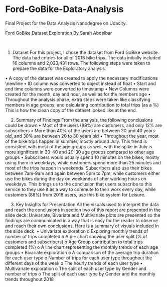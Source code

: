 # Ford-GoBike-Data-Analysis
Final Project for the Data Analysis Nanodegree on Udacity.

Ford GoBike Dataset Exploration
By Sarah Abdelbar
 
 
1.	Dataset
For this project, I chose the dataset from Ford GoBike website. The data had entries for all of 2018 bike trips. The data initially included 16 columns and 2,023,431 rows. The following steps were taken to prepare the data for the Exploratory analysis.
 
•	A copy of the dataset was created to apply the necessary modifications \newline
•	ID column was converted to object instead of float
•	Start and end time columns were converted to timestamp
•	New Columns were created for the month, day and hour, as well as for the members age
•	Throughout the analysis phase, extra steps were taken like classifying members in age groups, and calculating contribution to total trips (as a %)
This is how the clean copy of the dataset looked like at the end. 
 
 
2.	Summary of Findings
From the analysis, the following conclusions could be drawn
•	Most of the users (88%) are customers, and only 12% are subscribers
•	More than 40% of the users are between 30 and 40 years old, and 30% are between 20 to 30 years old
•	Throughout the year, most of the bike trips happen in summer, mostly around July. This trend is consistent with most of the age groups as well, with the spike in July is more significant in 30-40 and 20-30 age groups compared to other age groups
•	Subscribers would usually spend 10 minutes on the bikes, mostly using them in weekdays, while customers spend more than 25 minutes and most of the trips happen in weekends. Subscribers also use their bikes between 7am-9am and again between 5pm to 7pm, while customers either use the bikes during the day on weekends of after working hours on weekdays. This brings us to the conclusion that users subscribe to this service to they use it as a way to commute to their work every day, while customers (88%) from 2018 users, use this bike system for Leisure.

 
3.	Key Insights for Presentation
All the visuals used to interpret the data and reach the conclusions in section two of this report are presented in the slide deck. Univariate, Bivariate and Multivariate plots are presented so the findings are communicated in a way that is easy for the reader to observe and reach their own conclusions. 
Here is a summary of visuals included in the slide deck.
•	Univariate exploration
o	Exploring monthly trends of number of trips completed
o	A pie chart showing the user split (% of customers and subscribers)
o	Age Group contribution to total trips completed (%)
o	A line chart representing the monthly trends of each age groups
•	Bivariate exploration
o	A comparison of the average trip duration for each user type
o	Number of trips for each user type throughout the different days of the week
o	The hourly trends of each user type
•	Multivariate exploration
o	The split of each user type by Gender and number of trips
o	The split of each user type by Gender and the monthly trends throughout 2018



